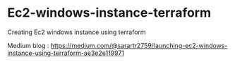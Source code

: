 # Ec2-windows-instance-terraform
Creating Ec2 windows instance using terraform

Medium blog : https://medium.com/@sarartr2759/launching-ec2-windows-instance-using-terraform-ae3e2e119971
